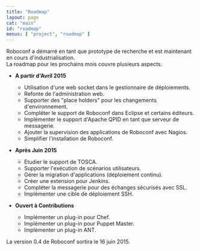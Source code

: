 ```yaml
---
title: "Roadmap"
layout: page
cat: "main"
id: "roadmap"
menus: [ "project", "roadmap" ]
---
```


Roboconf a démarré en tant que prototype de recherche et est maintenant en cours d'industrialisation.  
La roadmap pour les prochains mois couvre plusieurs aspects.


* **A partir d'Avril 2015**

	* Utilisation d'une web socket dans le gestionnaire de déploiements.
	* Refonte de l'administration web.
	* Supporter des "place holders" pour les changements d'environnement.
	* Compléter le support de Roboconf dans Eclipse et certains éditeurs.
	* Implémenter le support d'Apache QPID en tant que serveur de messagerie.
	* Ajouter la supervision des applications de Roboconf avec Nagios.
	* Simplifier l'installation de Roboconf.

* **Après Juin 2015**

	* Etudier le support de TOSCA.
	* Supporter l'exécution de scénarios utilisateurs.
	* Gérer la migration d'applications (déploiement continu).
	* Créer une extension pour Jenkins.
	* Compléter la messagerie pour des échanges sécurisés avec SSL.
	* Implémenter une cible de déploiement SSH.

* **Ouvert à Contributions**

    * Implémenter un plug-in pour Chef.
    * Implémenter un plug-in pour Puppet Master.
    * Implémenter un plug-in ANT.

La version 0.4 de Roboconf sortira le 16 juin 2015.
